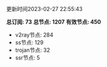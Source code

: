 更新时间2023-02-27 22:55:43

**总订阅: 73**
**总节点: 1207**
**有效节点: 450**
- v2ray节点: 284
- ss节点: 129
- trojan节点: 32
- ssr节点: 5
